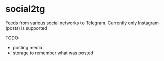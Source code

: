 # social2tg
Feeds from various social networks to Telegram. Currently only Instagram (posts) is supported



TODO:
- posting media
- storage to remember what was posted
